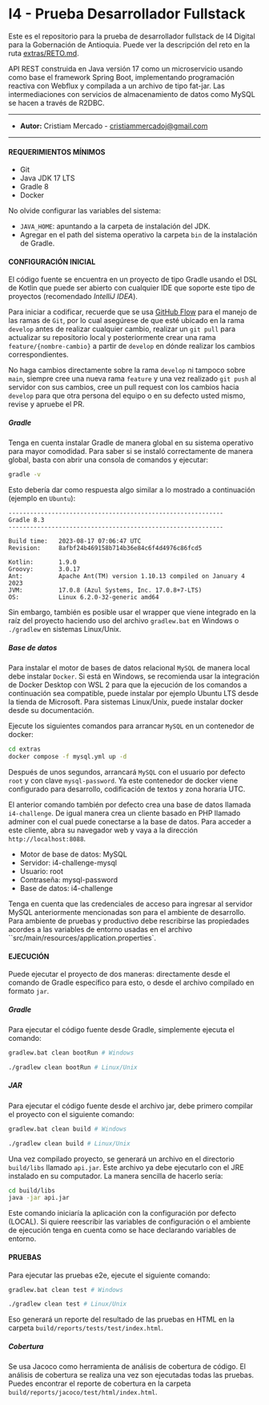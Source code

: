 # I4 - Prueba Desarrollador Fullstack #

Este es el repositorio para la prueba de desarrollador fullstack de I4 Digital para la Gobernación de Antioquia. Puede ver la descripción del reto en la ruta [extras/RETO.md](extras/RETO.pdf).

API REST construida en Java versión 17 como un microservicio usando como base el framework Spring Boot, implementando programación reactiva con Webflux y compilada a un archivo de tipo fat-jar. Las intermediaciones con servicios de almacenamiento de datos como MySQL se hacen a través de R2DBC.

----------
- **Autor:** Cristiam Mercado - <cristiammercadoj@gmail.com>
----------

#### **REQUERIMIENTOS MÍNIMOS** ####

- Git
- Java JDK 17 LTS
- Gradle 8
- Docker

No olvide configurar las variables del sistema:

- `JAVA_HOME`: apuntando a la carpeta de instalación del JDK.
- Agregar en el path del sistema operativo la carpeta `bin` de la instalación de Gradle.

#### **CONFIGURACIÓN INICIAL** ####

El código fuente se encuentra en un proyecto de tipo Gradle usando el DSL de Kotlin que puede ser abierto con cualquier IDE que soporte este tipo de proyectos (recomendado *IntelliJ IDEA*).

Para iniciar a codificar, recuerde que se usa [GitHub Flow](https://guides.github.com/introduction/flow/) para el manejo de las ramas de `Git`, por lo cual asegúrese de que esté ubicado en la rama `develop` antes de realizar cualquier cambio, realizar un `git pull` para actualizar su repositorio local y posteriormente crear una rama `feature/{nombre-cambio}` a partir de `develop` en dónde realizar los cambios correspondientes.

No haga cambios directamente sobre la rama `develop` ni tampoco sobre `main`, siempre cree una nueva rama `feature` y una vez realizado `git push` al servidor con sus cambios, cree un pull request con los cambios hacia `develop` para que otra persona del equipo o en su defecto usted mismo, revise y apruebe el PR.

##### **Gradle** #####

Tenga en cuenta instalar Gradle de manera global en su sistema operativo para mayor comodidad. Para saber si se instaló correctamente de manera global, basta con abrir una consola de comandos y ejecutar:

```bash
gradle -v
```

Esto debería dar como respuesta algo similar a lo mostrado a continuación (ejemplo en `Ubuntu`):

```
------------------------------------------------------------
Gradle 8.3
------------------------------------------------------------

Build time:   2023-08-17 07:06:47 UTC
Revision:     8afbf24b469158b714b36e84c6f4d4976c86fcd5

Kotlin:       1.9.0
Groovy:       3.0.17
Ant:          Apache Ant(TM) version 1.10.13 compiled on January 4 2023
JVM:          17.0.8 (Azul Systems, Inc. 17.0.8+7-LTS)
OS:           Linux 6.2.0-32-generic amd64

```

Sin embargo, también es posible usar el wrapper que viene integrado en la raíz del proyecto haciendo uso del archivo `gradlew.bat` en Windows o `./gradlew` en sistemas Linux/Unix.

##### **Base de datos** #####

Para instalar el motor de bases de datos relacional `MySQL` de manera local debe instalar `Docker`. Si está en Windows, se recomienda usar la integración de Docker Desktop con WSL 2 para que la ejecución de los comandos a continuación sea compatible, puede instalar por ejemplo Ubuntu LTS desde la tienda de Microsoft. Para sistemas Linux/Unix, puede instalar docker desde su documentación.

Ejecute los siguientes comandos para arrancar `MySQL` en un contenedor de docker:

```bash
cd extras
docker compose -f mysql.yml up -d
```

Después de unos segundos, arrancará `MySQL` con el usuario por defecto `root` y con clave `mysql-password`. Ya este contenedor de docker viene configurado para desarrollo, codificación de textos y zona horaria UTC.

El anterior comando también por defecto crea una base de datos llamada `i4-challenge`. De igual manera crea un cliente basado en PHP llamado adminer con el cual puede conectarse a la base de datos. Para acceder a este cliente, abra su navegador web y vaya a la dirección `http://localhost:8088`.

 - Motor de base de datos: MySQL
 - Servidor: i4-challenge-mysql
 - Usuario: root
 - Contraseña: mysql-password
 - Base de datos: i4-challenge

Tenga en cuenta que las credenciales de acceso para ingresar al servidor MySQL anteriormente mencionadas son para el ambiente de desarrollo. Para ambiente de pruebas y productivo debe rescribirse las propiedades acordes a las variables de entorno usadas en el archivo ``src/main/resources/application.properties`.

#### **EJECUCIÓN** ####

Puede ejecutar el proyecto de dos maneras: directamente desde el comando de Gradle específico para esto, o desde el archivo compilado en formato `jar`.

##### **Gradle** #####

Para ejecutar el código fuente desde Gradle, simplemente ejecuta el comando:

```bash
gradlew.bat clean bootRun # Windows
```

```bash
./gradlew clean bootRun # Linux/Unix
```

##### **JAR** #####

Para ejecutar el código fuente desde el archivo jar, debe primero compilar el proyecto con el siguiente comando:

```bash
gradlew.bat clean build # Windows
```

```bash
./gradlew clean build # Linux/Unix
```

Una vez compilado proyecto, se generará un archivo en el directorio `build/libs` llamado `api.jar`. Este archivo ya debe ejecutarlo con el JRE instalado en su computador. La manera sencilla de hacerlo sería:

```bash
cd build/libs
java -jar api.jar
```

Este comando iniciaría la aplicación con la configuración por defecto (LOCAL). Si quiere reescribir las variables de configuración o el ambiente de ejecución tenga en cuenta como se hace declarando variables de entorno.

#### **PRUEBAS** ####

Para ejecutar las pruebas e2e, ejecute el siguiente comando:

```bash
gradlew.bat clean test # Windows
```

```bash
./gradlew clean test # Linux/Unix
```

Eso generará un reporte del resultado de las pruebas en HTML en la carpeta `build/reports/tests/test/index.html`.

##### **Cobertura** #####

Se usa Jacoco como herramienta de análisis de cobertura de código. El análisis de cobertura se realiza una vez son ejecutadas todas las pruebas. Puedes encontrar el reporte de cobertura en la carpeta `build/reports/jacoco/test/html/index.html`.
